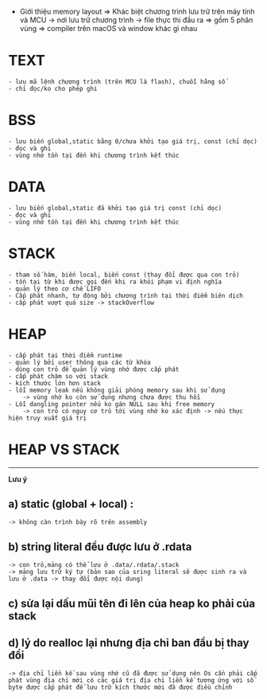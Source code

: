 + Giới thiệu memory layout
    => Khác biệt chương trình lưu trữ trên máy tính và MCU
        -> nơi lưu trữ chương trình
        -> file thực thi đầu ra
    => gồm 5 phân vùng 
    => compiler trên macOS và window khác gì nhau
# TEXT
    - lưu mã lệnh chương trình (trên MCU là flash), chuỗi hằng số
    - chỉ đọc/ko cho phép ghi
# BSS
    - lưu biến global,static bằng 0/chưa khởi tạo giá trị, const (chỉ dọc)
    - đọc và ghi
    - vùng nhớ tồn tại đến khi chương trình kết thúc
# DATA
    - lưu biến global,static đã khởi tạo giá trị const (chỉ dọc)
    - đọc và ghi
    - vùng nhớ tồn tại đến khi chương trình kết thúc
# STACK
    - tham số hàm, biến local, biến const (thay đổi được qua con trỏ)
    - tồn tại từ khi được gọi đến khi ra khỏi phạm vi định nghĩa
    - quản lý theo cơ chế LIFO
    - Cấp phát nhanh, tự động bởi chương trình tại thời điểm biên dịch
    - cấp phát vượt quá size -> stackOverflow 
# HEAP
    - cấp phát tại thời điểm runtime 
    - quản lý bởi user thông qua các từ khóa
    - dùng con trỏ để quản lý vùng nhớ được cấp phát
    - cấp phát chậm so với stack
    - kích thước lớn hơn stack
    - lỗi memory leak nếu không giải phóng memory sau khi sử dụng
        -> vùng nhớ ko còn sử dụng nhưng chưa được thu hồi 
    - Lỗi dangling pointer nếu ko gán NULL sau khi free memory
        -> con trỏ có nguy cơ trỏ tới vùng nhớ ko xác định -> nếu thực hiện truy xuất giá trị  
# HEAP VS STACK
------------------------
**Lưu ý**
## a) static (global + local) : 
    -> không càn trình bày rõ trên assembly 
## b) string literal đều được lưu ở .rdata 
    -> con trỏ,mảng có thể lưu ở .data/.rdata/.stack
    -> mảng lưu trữ ký tự (bản sao của sring literal sẽ được sinh ra và lưu ở .data -> thay đổi được nội dung)
## c) sửa lại dấu mũi tên đi lên của heap ko phải của stack
## d) lý do realloc lại nhưng địa chỉ ban đầu bị thay đổi
    -> địa chỉ liền kề sau vùng nhớ cũ đã được sử dụng nên Os cần phải cấp phát vùng địa chỉ mới có các giá trị địa chỉ liền kề tương ứng với số byte được cấp phát để lưu trữ kích thước mới đã được điều chỉnh
